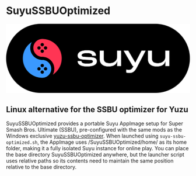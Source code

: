 # SuyuSSBUOptimized

![Suyu Banner](media/suyu-banner.png)

## Linux alternative for the SSBU optimizer for Yuzu
SuyuSSBUOptimized provides a portable Suyu AppImage setup for Super Smash Bros. Ultimate (SSBU), pre-configured with the same mods as the Windows exclusive [yuzu-ssbu-optimizer](https://github.com/saad-script/yuzu-ssbu-optimizer). When launched using `suyu-ssbu-optimized.sh`, the AppImage uses /SuyuSSBUOptimized/home/ as its home folder, making it a fully isolated Suyu instance for online play. You can place the base directory SuyuSSBUOptimized anywhere, but the launcher script uses relative paths so its contents need to maintain the same position relative to the base directory.
